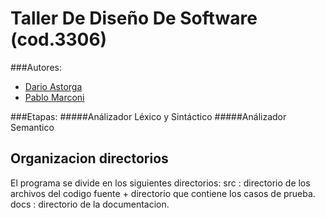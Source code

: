 Taller De Diseño De Software (cod.3306)
=======================================

###Autores: 
* [Dario Astorga](https://github.com/dastorga) 
* [Pablo Marconi](https://github.com/pmarconi) 

###Etapas: 
#####Análizador Léxico y Sintáctico 
#####Análizador Semantico           

Organizacion directorios
------------------------
El programa se divide en los siguientes directorios:
src : directorio de los archivos del codigo fuente + directorio que contiene los casos de prueba.
docs : directorio de la documentacion.